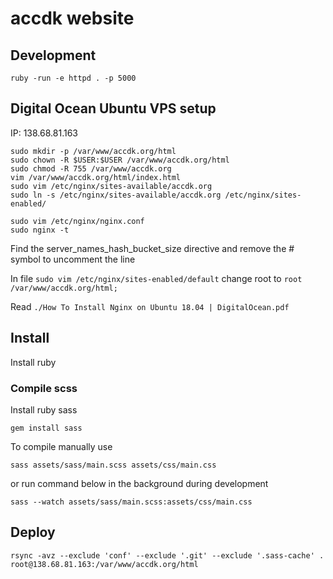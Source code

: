 # accdk website


## Development

`ruby -run -e httpd . -p 5000`

## Digital Ocean Ubuntu VPS setup

IP: 138.68.81.163

```
sudo mkdir -p /var/www/accdk.org/html
sudo chown -R $USER:$USER /var/www/accdk.org/html
sudo chmod -R 755 /var/www/accdk.org
vim /var/www/accdk.org/html/index.html
sudo vim /etc/nginx/sites-available/accdk.org
sudo ln -s /etc/nginx/sites-available/accdk.org /etc/nginx/sites-enabled/
```
```
sudo vim /etc/nginx/nginx.conf
sudo nginx -t
```

Find the server_names_hash_bucket_size directive and remove the # symbol to uncomment the line


In file `sudo vim /etc/nginx/sites-enabled/default`
change root to `root /var/www/accdk.org/html;`

Read  `./How To Install Nginx on Ubuntu 18.04 | DigitalOcean.pdf`

## Install

Install ruby

### Compile scss

Install ruby sass

`gem install sass`

To compile manually use

`sass assets/sass/main.scss assets/css/main.css`

or run command below in the background during development

`sass --watch assets/sass/main.scss:assets/css/main.css`

## Deploy

`rsync -avz --exclude 'conf' --exclude '.git' --exclude '.sass-cache' . root@138.68.81.163:/var/www/accdk.org/html`
